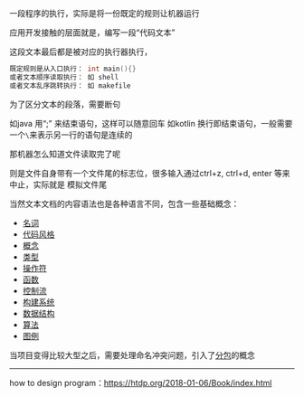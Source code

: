 一段程序的执行，实际是将一份既定的规则让机器运行 

应用开发接触的层面就是，编写一段“代码文本”

这段文本最后都是被对应的执行器执行，

```c
既定规则是从入口执行： int main(){}
或者文本顺序读取执行： 如 shell
或者文本乱序跳转执行： 如 makefile
```

为了区分文本的段落，需要断句

如java 用“;” 来结束语句，这样可以随意回车 
如kotlin 换行即结束语句，一般需要一个`\`来表示另一行的语句是连续的

那机器怎么知道文件读取完了呢  

则是文件自身带有一个文件尾的标志位，很多输入通过ctrl+z, ctrl+d, enter 等来中止，实际就是 模拟文件尾



当然文本文档的内容语法也是各种语言不同，包含一些基础概念：

- [名词](./terms.md)
- [代码风格](./style.md)
- [概念](./concept.md)
- [类型](./type.md)
- [操作符]()
- [函数](./function.md)
- [控制流]()
- [构建系统](./build-system/build-system-index.md)
- [数据结构](./struct.md)
- [算法](./algorithm.md)
- [图例](./UML.md)

当项目变得比较大型之后，需要处理命名冲突问题，引入了[分包]()的概念



---
how to design program：https://htdp.org/2018-01-06/Book/index.html
